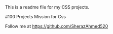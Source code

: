 This is a readme file for my CSS projects.

#100 Projects Mission for Css

Follow me at https://github.com/SherazAhmed520

